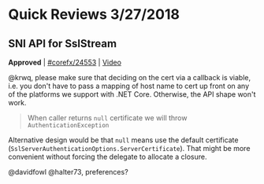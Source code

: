 # Quick Reviews 3/27/2018

## SNI API for SslStream

**Approved** | [#corefx/24553](https://github.com/dotnet/corefx/issues/24553#issuecomment-376614353) | [Video](https://www.youtube.com/watch?v=cwX05hKkp8s&t=-7h-8m-18s)

@krwq, please make sure that deciding on the cert via a callback is viable, i.e. you don't have to pass a mapping of host name to cert up front on any of the platforms we support with .NET Core. Otherwise, the API shape won't work.

> When caller returns `null` certificate we will throw `AuthenticationException`

Alternative design would be that `null` means use the default certificate (`SslServerAuthenticationOptions.ServerCertificate`). That might be more convenient without forcing the delegate to allocate a closure.

@davidfowl @halter73, preferences?

